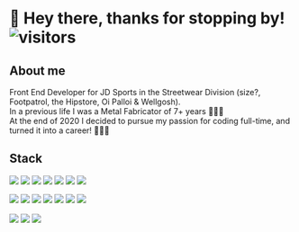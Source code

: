 # 👋 Hey there, thanks for stopping by! ![visitors](https://visitor-badge.glitch.me/badge?page_id=dalefitzgerald.dalefitzgerald&left_color=#0C1014&right_color=#21b791)

## About me 
Front End Developer for JD Sports in the Streetwear Division (size?, Footpatrol, the Hipstore, Oi Palloi & Wellgosh).<br>
In a previous life I was a Metal Fabricator of 7+ years 👨🏽‍🏭 <br>
At the end of 2020 I decided to pursue my passion for coding full-time, and turned it into a career! 👨🏽‍💻 <br>

## Stack
![](https://img.shields.io/badge/-HTML-informational?style=for-the-badge&logo=html5&logoColor=white&color=F06529)
![](https://img.shields.io/badge/-Sass-informational?style=for-the-badge&logo=sass&logoColor=white&color=CD6799)
![](https://img.shields.io/badge/-JavaScript-informational?style=for-the-badge&logo=javascript&logoColor=323330&color=F0DB4F)
![](https://img.shields.io/badge/-JQuery-informational?style=for-the-badge&logo=jquery&logoColor=131B28&color=0868AC)
![](https://img.shields.io/badge/-React_JS-informational?style=for-the-badge&logo=react&logoColor=white&color=61DBFB)
![](https://img.shields.io/badge/-Vue_JS-informational?style=for-the-badge&logo=vuedotjs&logoColor=41B883&color=35495E)
![](https://img.shields.io/badge/-Styled_Components-informational?style=for-the-badge&logo=styledcomponents&logoColor=white&color=FF6C75)

![](https://img.shields.io/badge/-Tailwind_CSS-informational?style=for-the-badge&logo=tailwindcss&logoColor=white&color=38bdf8)
![](https://img.shields.io/badge/-Node_JS-informational?style=for-the-badge&logo=nodedotjs&logoColor=303030&color=3C873A)
![](https://img.shields.io/badge/-Express-informational?style=for-the-badge&logo=express&logoColor=black&color=white)
![](https://img.shields.io/badge/-React_Router-informational?style=for-the-badge&logo=reactrouter&logoColor=white&color=B3001C)
![](https://img.shields.io/badge/-Python-informational?style=for-the-badge&logo=python&logoColor=FFE873&color=4B8BBE)
![](https://img.shields.io/badge/-git-informational?style=for-the-badge&logo=git&logoColor=F1502F&color=white)
![](https://img.shields.io/badge/-VS_code-informational?style=for-the-badge&logo=visualstudiocode&logoColor=38bdf8&color=595b5c)







<img align="center" src="https://github-readme-stats.vercel.app/api?username=dalefitzgerald&theme=gotham&show_icons=true&hide_border=true&&count_private=true&include_all_commits=true" /> 

<img align="center" src="https://github-readme-stats.vercel.app/api/top-langs/?username=dalefitzgerald&theme=gotham&exclude_repo=learnstorybook.com,odoo,hull-starter&hide_border=true&hide=Shell&layout=compact" />

<img align="center" src="https://github-readme-stats.vercel.app/api/wakatime?username=@9a28d6b8-5177-4c61-9a00-f97fbb6fd024&theme=gotham&hide_border=true" />
